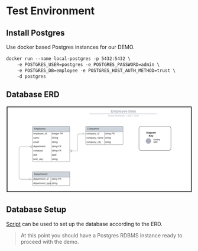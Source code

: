 # Test Environment 

## Install Postgres

Use docker based Postgres instances for our DEMO.

```shell
docker run --name local-postgres -p 5432:5432 \
    -e POSTGRES_USER=postgres -e POSTGRES_PASSWORD=admin \
    -e POSTGRES_DB=employee -e POSTGRES_HOST_AUTH_METHOD=trust \
    -d postgres

```

## Database ERD

<img title="a title" alt="Alt text" src="./employee_data.png">


## Database Setup

[Script](./employee_setup_script.sql) can be used to set up the database according to the ERD.


> At this point you should have a Postgres RDBMS instance ready to proceed with the demo.
